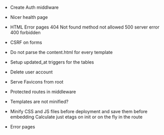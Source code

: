 * Create Auth middlware
* Nicer health page

* HTML Error pages
  404 Not found
  method not allowed
  500 server error
  400 forbidden

* CSRF on forms
* Do not parse the content.html for every template
 
* Setup updated_at triggers for the tables
* Delete user account

* Serve Favicons from root
* Protected routes in middleware

* Templates are not minified?
* Minify CSS and JS files before deployment and save them before embedding
  Calculate just etags on init or on the fly in the route
* Error pages